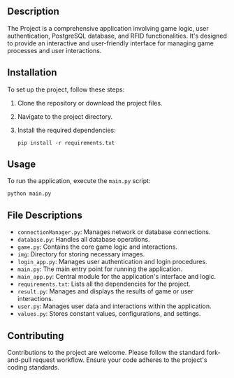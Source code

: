 ## Description

The Project is a comprehensive application involving game logic, user authentication, PostgreSQL database, and RFID functionalities. It's designed to provide an interactive and user-friendly interface for managing game processes and user interactions.

## Installation

To set up the project, follow these steps:

1. Clone the repository or download the project files.
    
2. Navigate to the project directory.
    
3. Install the required dependencies:
    
    `pip install -r requirements.txt`
    

## Usage

To run the application, execute the `main.py` script:

`python main.py`

## File Descriptions

- `connectionManager.py`: Manages network or database connections.
- `database.py`: Handles all database operations.
- `game.py`: Contains the core game logic and interactions.
- `img`: Directory for storing necessary images.
- `login_app.py`: Manages user authentication and login procedures.
- `main.py`: The main entry point for running the application.
- `main_app.py`: Central module for the application's interface and logic.
- `requirements.txt`: Lists all the dependencies for the project.
- `result.py`: Manages and displays the results of game or user interactions.
- `user.py`: Manages user data and interactions within the application.
- `values.py`: Stores constant values, configurations, and settings.

## Contributing

Contributions to the project are welcome. Please follow the standard fork-and-pull request workflow. Ensure your code adheres to the project's coding standards.
